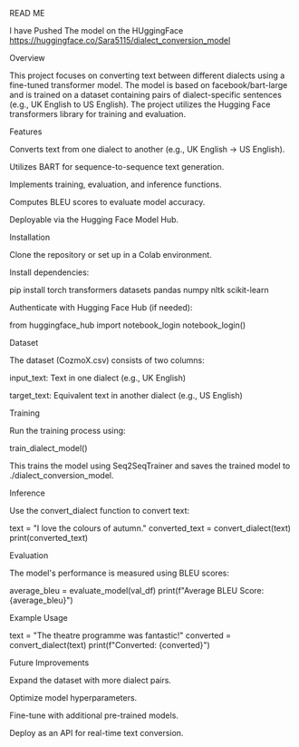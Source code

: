 READ ME

I have Pushed The model on the HUggingFace https://huggingface.co/Sara5115/dialect_conversion_model

Overview

This project focuses on converting text between different dialects using a fine-tuned transformer model. The model is based on facebook/bart-large and is trained on a dataset containing pairs of dialect-specific sentences (e.g., UK English to US English). The project utilizes the Hugging Face transformers library for training and evaluation.

Features

Converts text from one dialect to another (e.g., UK English → US English).

Utilizes BART for sequence-to-sequence text generation.

Implements training, evaluation, and inference functions.

Computes BLEU scores to evaluate model accuracy.

Deployable via the Hugging Face Model Hub.

Installation

Clone the repository or set up in a Colab environment.

Install dependencies:

pip install torch transformers datasets pandas numpy nltk scikit-learn

Authenticate with Hugging Face Hub (if needed):

from huggingface_hub import notebook_login notebook_login()

Dataset

The dataset (CozmoX.csv) consists of two columns:

input_text: Text in one dialect (e.g., UK English)

target_text: Equivalent text in another dialect (e.g., US English)

Training

Run the training process using:

train_dialect_model()

This trains the model using Seq2SeqTrainer and saves the trained model to ./dialect_conversion_model.

Inference

Use the convert_dialect function to convert text:

text = "I love the colours of autumn." converted_text = convert_dialect(text) print(converted_text)

Evaluation

The model's performance is measured using BLEU scores:

average_bleu = evaluate_model(val_df) print(f"Average BLEU Score: {average_bleu}")

Example Usage

text = "The theatre programme was fantastic!" converted = convert_dialect(text) print(f"Converted: {converted}")

Future Improvements

Expand the dataset with more dialect pairs.

Optimize model hyperparameters.

Fine-tune with additional pre-trained models.

Deploy as an API for real-time text conversion.
